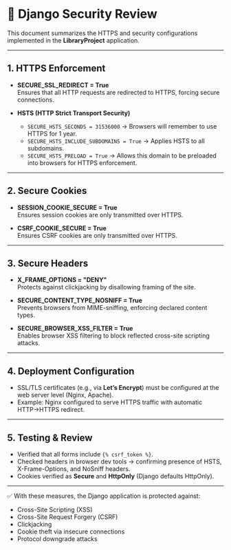 # 🔐 Django Security Review

This document summarizes the HTTPS and security configurations implemented in the **LibraryProject** application.

---

## 1. HTTPS Enforcement

- **SECURE_SSL_REDIRECT = True**  
  Ensures that all HTTP requests are redirected to HTTPS, forcing secure connections.

- **HSTS (HTTP Strict Transport Security)**  
  - `SECURE_HSTS_SECONDS = 31536000` → Browsers will remember to use HTTPS for 1 year.  
  - `SECURE_HSTS_INCLUDE_SUBDOMAINS = True` → Applies HSTS to all subdomains.  
  - `SECURE_HSTS_PRELOAD = True` → Allows this domain to be preloaded into browsers for HTTPS enforcement.

---

## 2. Secure Cookies

- **SESSION_COOKIE_SECURE = True**  
  Ensures session cookies are only transmitted over HTTPS.  

- **CSRF_COOKIE_SECURE = True**  
  Ensures CSRF cookies are only transmitted over HTTPS.  

---

## 3. Secure Headers

- **X_FRAME_OPTIONS = "DENY"**  
  Protects against clickjacking by disallowing framing of the site.  

- **SECURE_CONTENT_TYPE_NOSNIFF = True**  
  Prevents browsers from MIME-sniffing, enforcing declared content types.  

- **SECURE_BROWSER_XSS_FILTER = True**  
  Enables browser XSS filtering to block reflected cross-site scripting attacks.  

---

## 4. Deployment Configuration

- SSL/TLS certificates (e.g., via **Let’s Encrypt**) must be configured at the web server level (Nginx, Apache).  
- Example: Nginx configured to serve HTTPS traffic with automatic HTTP→HTTPS redirect.  

---

## 5. Testing & Review

- Verified that all forms include `{% csrf_token %}`.  
- Checked headers in browser dev tools → confirming presence of HSTS, X-Frame-Options, and NoSniff headers.  
- Cookies verified as **Secure** and **HttpOnly** (Django defaults HttpOnly).  

---

✅ With these measures, the Django application is protected against:  
- Cross-Site Scripting (XSS)  
- Cross-Site Request Forgery (CSRF)  
- Clickjacking  
- Cookie theft via insecure connections  
- Protocol downgrade attacks  

